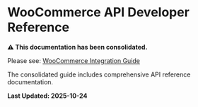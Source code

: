# WooCommerce API Developer Reference

**⚠️ This documentation has been consolidated.**

Please see: [WooCommerce Integration Guide](02-FEATURES/woocommerce/README.md)

The consolidated guide includes comprehensive API reference documentation.

**Last Updated: 2025-10-24**
